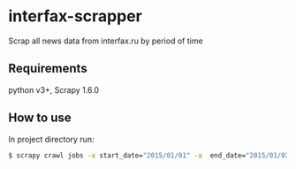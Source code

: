 # interfax-scrapper
Scrap all news data from interfax.ru by period of time 

## Requirements
python v3+, Scrapy 1.6.0

## How to use
In project directory run:

```sh
$ scrapy crawl jobs -a start_date="2015/01/01" -a  end_date="2015/01/02" -o new.csv
```
